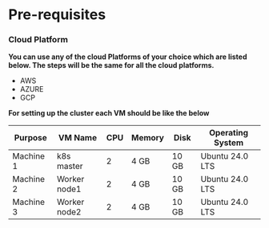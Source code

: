 # Pre-requisites

### Cloud Platform

**You can use any of the cloud Platforms of your choice which are listed below. The steps will be the same for all the cloud platforms.**
- AWS
- AZURE
- GCP

**For setting up the cluster each VM should be like the below**
  
  | Purpose   | VM Name          | CPU | Memory | Disk  | Operating System |
  | -------   | ---------------- | --- | ------ | ----  | ---------------- |
  | Machine 1 | k8s master       |  2  | 4 GB   | 10 GB | Ubuntu  24.0 LTS |
  | Machine 2 | Worker node1     |  2  | 4 GB   | 10 GB | Ubuntu  24.0 LTS |
  | Machine 3 | Worker node2     |  2  | 4 GB   | 10 GB | Ubuntu  24.0 LTS |
